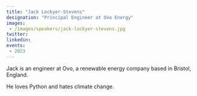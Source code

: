 ```yaml
---
title: "Jack Lockyer-Stevens"
designation: "Principal Engineer at Ovo Energy"
images:
 - /images/speakers/jack-lockyer-stevens.jpg
twitter: 
linkedin: 
events:
 - 2023
---
```


Jack is an engineer at Ovo, a renewable energy company based in Bristol, England.

He loves Python and hates climate change.